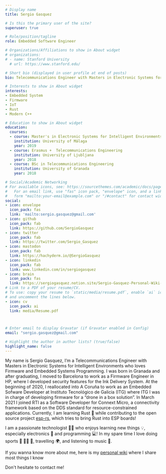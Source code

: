 ```yaml
---
# Display name
title: Sergio Gasquez

# Is this the primary user of the site?
superuser: true

# Role/position/tagline
role: Embedded Software Engineer

# Organizations/Affiliations to show in About widget
# organizations:
# - name: Stanford University
  # url: https://www.stanford.edu/

# Short bio (displayed in user profile at end of posts)
bio: Telecommunications Engineer with Masters in Electronic Systems for Intelligent Environments who loves firmware and embedded systems programming!

# Interests to show in About widget
interests:
- Embedded System
- Firmware
- IoT
- Rust
- Modern C++

# Education to show in About widget
education:
  courses:
  - course: Master's in Electronic Systems for Intelligent Environments
    institution: University of Málaga
    year: 2019
  - course: Erasmus +  Telecommunications Engineering
    institution: University of Ljubljana
    year: 2018
  - course: BSc in Telecommunications Engineering
    institution: University of Granada
    year: 2018

# Social/Academic Networking
# For available icons, see: https://sourcethemes.com/academic/docs/page-builder/#icons
#   For an email link, use "fas" icon pack, "envelope" icon, and a link in the
#   form "mailto:your-email@example.com" or "/#contact" for contact widget.
social:
- icon: envelope
  icon_pack: fas
  link: 'mailto:sergio.gasquez@gmail.com'
- icon: github
  icon_pack: fab
  link: https://github.com/SergioGasquez
- icon: twitter
  icon_pack: fab
  link: https://twitter.com/Sergio_Gasquez
- icon: mastodon
  icon_pack: fab
  link: https://hachyderm.io/@SergioGasquez
- icon: linkedin
  icon_pack: fab
  link: www.linkedin.com/in/sergiogasquez
- icon: brain
  icon_pack: fas
  link: https://sergiogasquez.notion.site/Sergio-Gasquez-Personal-Wiki-0d2f9be521094316aa12fcbbc5d20fab
# Link to a PDF of your resume/CV.
# To use: copy your resume to `static/media/resume.pdf`, enable `ai` icons in `params.toml`,
# and uncomment the lines below.
- icon: cv
  icon_pack: ai
  link: media/Resume.pdf



# Enter email to display Gravatar (if Gravatar enabled in Config)
email: "sergio.gasquez@gmail.com"

# Highlight the author in author lists? (true/false)
highlight_name: false
---
```


My name is Sergio Gasquez, I’m a Telecommunications Engineer with Masters in Electronic Systems for Intelligent Environments who loves Firmware and Embedded Systems Programming. I was born in Granada and after graduating, I moved to Barcelona to work as a Firmware Engineer in HP, where I developed security features for the Ink Delivery System. At the beginning of 2020, I reallocated into A Coruña to work as an Embedded Sofware Developer at Instituto Tecnológico de Galicia (ITG) where ITG I was in charge of developing firmware for a “drone in a box solution”. In March 2021 I joined RTI as a Software Developer for Connext Micro, a connectivity framework based on the DDS standard for resource-constrained applications. Currently, I am learning Rust 🦀 while contributing to the open source project [esp-rs](https://github.com/esp-rs), which tries to bring Rust
into ESP boards!


I am a passionate technologist :man_technologist: who enjoys learning new things :bulb:, especially electronics :robot: and programming :computer:! In my spare time I love doing sports :climbing: :swimming_man: :hiking_boot:, travelling :earth_africa:, and listening to music :love_you_gesture:.

If you wanna know more about me, here is my [personal wiki](https://sergiogasquez.notion.site/Personal-Wiki-0d2f9be521094316aa12fcbbc5d20fab) where I share most things I know

Don't hesitate to contact me! 
